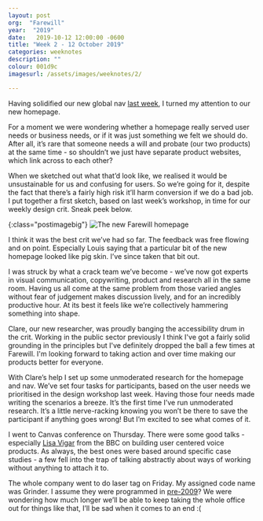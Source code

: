 ```yaml
---
layout: post
org:  "Farewill"
year:  "2019"
date:   2019-10-12 12:00:00 -0600
title: "Week 2 - 12 October 2019"
categories: weeknotes
description: ""
colour: 001d9c
imagesurl: /assets/images/weeknotes/2/

---
```



Having solidified our new global nav [last week](/weeknotes/2019/06/10/week1.html), I turned my attention to our new homepage. 

For a moment we were wondering whether a homepage really served user needs or business needs, or if it was just something we felt we should do. After all, it’s rare that someone needs a will and probate (our two products) at the same time - so shouldn’t we just have separate product websites, which link across to each other?

When we sketched out what that’d look like, we realised it would be unsustainable for us and confusing for users. So we’re going for it, despite the fact that there’s a fairly high risk it’ll harm conversion if we do a bad job. I put together a first sketch, based on last week’s workshop, in time for our weekly design crit. Sneak peek below. 

{:class="postimagebig"}
<img src="{{page.imagesurl}}fw-new-home.png"
  alt="The new Farewill homepage">

I think it was the best crit we’ve had so far. The feedback was free flowing and on point. Especially Louis saying that a particular bit of the new homepage looked like pig skin. I’ve since taken that bit out. 

I was struck by what a crack team we’ve become - we’ve now got experts in visual communication, copywriting, product and research all in the same room. Having us all come at the same problem from those varied angles without fear of judgement makes discussion lively, and for an incredibly productive hour. At its best it feels like we’re collectively hammering something into shape. 

Clare, our new researcher, was proudly banging the accessibility drum in the crit. Working in the public sector previously I think I've got a fairly solid grounding in the principles but I've definitely dropped the ball a few times at Farewill. I'm looking forward to taking action and over time making our products better for everyone. 

With Clare’s help I set up some unmoderated research for the homepage and nav. We’ve set four tasks for participants, based on the user needs we prioritised in the design workshop last week. Having those four needs made writing the scenarios a breeze. It’s the first time I’ve run unmoderated research. It’s a little nerve-racking knowing you won’t be there to save the participant if anything goes wrong! But I’m excited to see what comes of it. 

I went to Canvas conference on Thursday. There were some good talks - especially [Lisa Vigar](https://twitter.com/LisaVigar) from the BBC on building user centered voice products. As always, the best ones were based around specific case studies - a few fell into the trap of talking abstractly about ways of working without anything to attach it to. 

The whole company went to do laser tag on Friday. My assigned code name was Grinder. I assume they were programmed in [pre-2009](https://en.wikipedia.org/wiki/Grindr)? We were wondering how much longer we’ll be able to keep taking the whole office out for things like that, I’ll be sad when it comes to an end :( 
